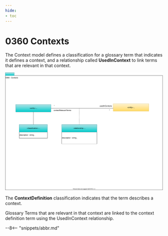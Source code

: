 ```yaml
---
hide:
- toc
---
```


<!-- SPDX-License-Identifier: CC-BY-4.0 -->
<!-- Copyright Contributors to the ODPi Egeria project. -->

# 0360 Contexts

The Context model defines a classification for a
glossary term that indicates it defines a context,
and a relationship called **UsedInContext** to link terms that are relevant in that context.

![UML](0360-Contexts.svg)

The **ContextDefinition** classification indicates that the term describes a context.
    
Glossary Terms that are relevant in that context are linked to the context definition term using the UsedInContext relationship.


--8<-- "snippets/abbr.md"